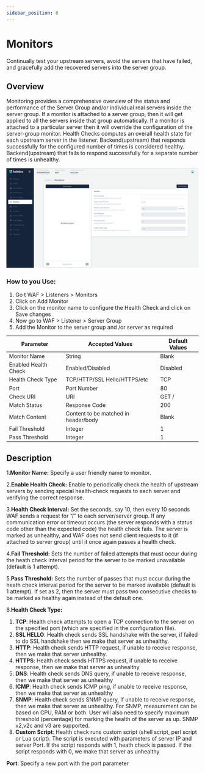 ```yaml
---
sidebar_position: 6
---
```


# Monitors
Continually test your upstream servers, avoid the servers that have failed, and gracefully add the recovered servers into the server group.

## Overview
Monitoring provides a comprehensive overview of the status and performance of the Server Group  and/or individual real servers inside the server group. If a monitor is attached to a server group, then it will get applied to all the servers inside that group automatically. If a monitor is attached to a particular server then it will override the configuration of the server-group monitor. Health Checks computes an overall health state for each upstream server in the listener. Backend(upstream) that responds successfully for the configured number of times is considered healthy. Backend(upstream) that fails to respond successfully for a separate number of times is unhealthy.

![Monitors](/img/waf/v2/addmonitor.png)

### How to you Use:

1. Go t WAF > Listeners > Monitors
2. Click on Add Monitor
3. Click on the monitor name to configure the Health Check and click on Save changes
4. Now go to WAF > Listener > Server Group 
5. Add the Monitor to the server group and /or server as required 


  
  | Parameter | Accepted Values  | Default Values |
| ----------- | ----------- | ----------- |
| Monitor Name| String | Blank |
| Enabled Health Check | Enabled/Disabled | Disabled |  
| Health Check Type | TCP/HTTP/SSL Hello/HTTPS/etc | TCP |
|Port | Port Number | 80 |
| Check URI | URI | GET /|
| Match Status | Response Code | 200|
| Match Content | Content to be matched in header/body | Blank |
| Fail Threshold | Integer | 1|
| Pass Threshold | Integer | 1|

## Description

1.**Monitor Name:** 
Specify a user friendly name to monitor.

2.**Enable Health Check:**
Enable to periodically check the health of upstream servers by sending special health‑check requests to each server and verifying the correct response.

3.**Health Check Interval:**
Set the seconds, say 10, then every 10 seconds WAF sends a request for “/” to each server/server group. If any communication error or timeout occurs (the server responds with a status code other than the expected code) the health check fails. The server is marked as unhealthy, and WAF does not send client requests to it (if attached to server group) until it once again passes a health check.

4.**Fail Threshold:**
Sets the number of failed attempts that must occur during the heath check interval period for the server to be marked unavailable (default is 1 attempt).
  
5.**Pass Threshold:**
Sets the number of passes that must occur during the heath check interval period for the server to be marked available (default is 1 attempt). If set as 2, then the server must pass two consecutive checks to be marked as healthy again instead of the default one.

6.**Health Check Type:**
1. **TCP**: 
Health check attempts to open a TCP connection to the server on the specified port (which are specified in the configuration file).
2.  **SSL HELLO**:
Health check sends SSL handshake with the server, if failed to do SSL handshake then we make that server as unhealthy.
3.  **HTTP**: 
Health check sends HTTP request, if unable to receive response, then we make that server unhealthy.
4.  **HTTPS**: 
Health check sends HTTPS request, if unable to receive response, then we make that server as unhealthy
5.  **DNS**: 
Health check sends DNS query, if unable to receive response, then we make that server as unhealthy
6.  **ICMP**: 
Health check sends ICMP ping, if unable to receive response, then we make that server as unhealthy
7.  **SNMP**: 
Health check sends SNMP query, if unable to receive response, then we make that server as unhealthy. For SNMP, measurement can be based on CPU, RAM or both. User will also need to specify maximum threshold (percentage) for marking the health of the server as up. SNMP v2,v2c and v3 are supported.
8.  **Custom Script**: 
Health check runs custom script (shell script, perl script or Lua script). The script is executed with parameters of server IP and server Port. If the script responds with 1, heath check is passed. If the script responds with 0, we make that server as unhealthy

**Port**: 
 Specify a new port with the port parameter